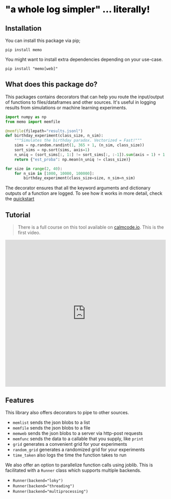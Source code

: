 <h1 style="color: black; font-size: 2em; font-weight: 800;">"a whole log simpler" ... literally!</h1>

## Installation 

You can install this package via pip;

```
pip install memo
```

You might want to install extra dependencies depending on your use-case. 

```
pip install "memo[web]"
```

## What does this package do? 

This packages contains decorators that can help you route the input/output
of functions to files/dataframes and other sources. It's useful in logging
results from simulations or machine learning experiments.

```python
import numpy as np 
from memo import memfile

@memfile(filepath="results.jsonl")
def birthday_experiment(class_size, n_sim):
    """Simulates the birthday paradox. Vectorized = Fast!"""
    sims = np.random.randint(1, 365 + 1, (n_sim, class_size))
    sort_sims = np.sort(sims, axis=1)
    n_uniq = (sort_sims[:, 1:] != sort_sims[:, :-1]).sum(axis = 1) + 1
    return {"est_proba": np.mean(n_uniq != class_size)}

for size in range(2, 40):
    for n_sim in [1000, 10000, 100000]:
        birthday_experiment(class_size=size, n_sim=n_sim)
```

The decorator ensures that all the keyword arguments and dictionary 
outputs of a function are logged. To see how it works in more detail, 
check the [quickstart](https://koaning.github.io/memo/getting-started.html)

## Tutorial 

> There is a full course on this tool available on [calmcode.io](https://calmcode.io/memo/introduction.html). This is the first video.

<iframe src="https://player.vimeo.com/video/501200867" width="100%" height="460" frameborder="0" allow="autoplay; fullscreen" allowfullscreen=""></iframe>

## Features 

This library also offers decorators to pipe to other sources. 

- `memlist` sends the json blobs to a list
- `memfile` sends the json blobs to a file 
- `memweb` sends the json blobs to a server via http-post requests
- `memfunc` sends the data to a callable that you supply, like `print`
- `grid` generates a convenient grid for your experiments
- `random_grid` generates a randomized grid for your experiments
- `time_taken` also logs the time the function takes to run

We also offer an option to parallelize function calls using joblib. This
is facilitated with a `Runner` class which supports multiple backends.

- `Runner(backend="loky")`
- `Runner(backend="threading")`
- `Runner(backend="multiprocessing")`
